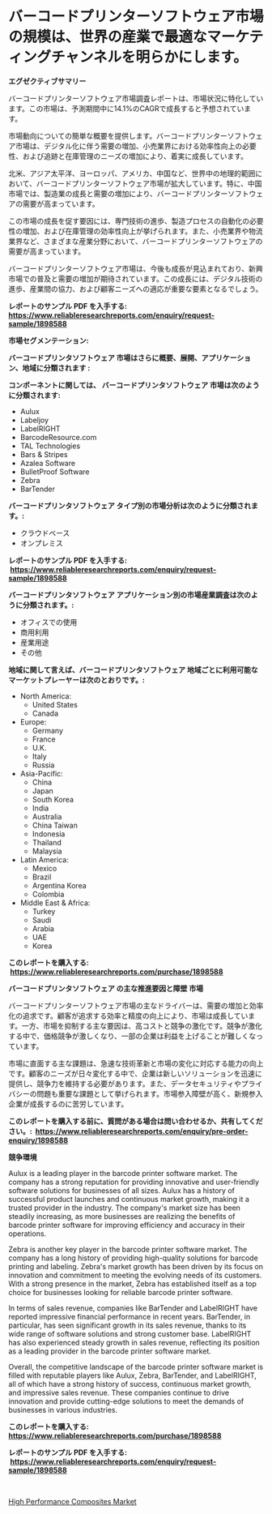<p><h1>バーコードプリンターソフトウェア市場の規模は、世界の産業で最適なマーケティングチャンネルを明らかにします。</h1></p><p><strong>エグゼクティブサマリー</strong></p>
<p><p>バーコードプリンターソフトウェア市場調査レポートは、市場状況に特化しています。この市場は、予測期間中に14.1%のCAGRで成長すると予想されています。</p><p>市場動向についての簡単な概要を提供します。バーコードプリンターソフトウェア市場は、デジタル化に伴う需要の増加、小売業界における効率性向上の必要性、および追跡と在庫管理のニーズの増加により、着実に成長しています。</p><p>北米、アジア太平洋、ヨーロッパ、アメリカ、中国など、世界中の地理的範囲において、バーコードプリンターソフトウェア市場が拡大しています。特に、中国市場では、製造業の成長と需要の増加により、バーコードプリンターソフトウェアの需要が高まっています。</p><p>この市場の成長を促す要因には、専門技術の進歩、製造プロセスの自動化の必要性の増加、および在庫管理の効率性向上が挙げられます。また、小売業界や物流業界など、さまざまな産業分野において、バーコードプリンターソフトウェアの需要が高まっています。</p><p>バーコードプリンターソフトウェア市場は、今後も成長が見込まれており、新興市場での普及と需要の増加が期待されています。この成長には、デジタル技術の進歩、産業間の協力、および顧客ニーズへの適応が重要な要素となるでしょう。</p></p>
<p><strong>レポートのサンプル PDF を入手する: <a href="https://www.reliableresearchreports.com/enquiry/request-sample/1898588">https://www.reliableresearchreports.com/enquiry/request-sample/1898588</a></strong></p>
<p><strong>市場セグメンテーション:</strong></p>
<p><strong> バーコードプリンタソフトウェア 市場はさらに概要、展開、アプリケーション、地域に分類されます :</strong></p>
<p><strong>コンポーネントに関しては、 バーコードプリンタソフトウェア 市場は次のように分類されます: &nbsp;</strong></p>
<p><ul><li>Aulux</li><li>Labeljoy</li><li>LabelRIGHT</li><li>BarcodeResource.com</li><li>TAL Technologies</li><li>Bars & Stripes</li><li>Azalea Software</li><li>BulletProof Software</li><li>Zebra</li><li>BarTender</li></ul></p>
<p><strong> バーコードプリンタソフトウェア タイプ別の市場分析は次のように分類されます。:</strong></p>
<p><ul><li>クラウドベース</li><li>オンプレミス</li></ul></p>
<p><strong>レポートのサンプル PDF を入手する: &nbsp;<a href="https://www.reliableresearchreports.com/enquiry/request-sample/1898588">https://www.reliableresearchreports.com/enquiry/request-sample/1898588</a></strong></p>
<p><strong> バーコードプリンタソフトウェア アプリケーション別の市場産業調査は次のように分類されます。:</strong></p>
<p><ul><li>オフィスでの使用</li><li>商用利用</li><li>産業用途</li><li>その他</li></ul></p>
<p><strong>地域に関して言えば、バーコードプリンタソフトウェア 地域ごとに利用可能なマーケットプレーヤーは次のとおりです。:</strong></p>
<p><ul>
    <li>
        North America:
        <ul>
            <li>United States</li>
            <li>Canada</li>
        </ul>
    </li>
    <li>
        Europe:
        <ul>
            <li>Germany</li>
            <li>France</li>
            <li>U.K.</li>
            <li>Italy</li>
            <li>Russia</li>
        </ul>
    </li>
    <li>
        Asia-Pacific:
        <ul>
            <li>China</li>
            <li>Japan</li>
            <li>South Korea</li>
            <li>India</li>
            <li>Australia</li>
            <li>China Taiwan</li>
            <li>Indonesia</li>
            <li>Thailand</li>
            <li>Malaysia</li>
        </ul>
    </li>
    <li>
        Latin America:
        <ul>
            <li>Mexico</li>
            <li>Brazil</li>
            <li>Argentina Korea</li>
            <li>Colombia</li>
        </ul>
    </li>
    <li>
        Middle East & Africa:
        <ul>
            <li>Turkey</li>
            <li>Saudi</li>
            <li>Arabia</li>
            <li>UAE</li>
            <li>Korea</li>
        </ul>
    </li>
    </ul></p>
<p><strong>このレポートを購入する: &nbsp;<a href="https://www.reliableresearchreports.com/purchase/1898588">https://www.reliableresearchreports.com/purchase/1898588</a></strong></p>
<p><strong>バーコードプリンタソフトウェア の主な推進要因と障壁 市場</strong></p>
<p><p>バーコードプリンターソフトウェア市場の主なドライバーは、需要の増加と効率化の追求です。顧客が追求する効率と精度の向上により、市場は成長しています。一方、市場を抑制する主な要因は、高コストと競争の激化です。競争が激化する中で、価格競争が激しくなり、一部の企業は利益を上げることが難しくなっています。</p><p>市場に直面する主な課題は、急速な技術革新と市場の変化に対応する能力の向上です。顧客のニーズが日々変化する中で、企業は新しいソリューションを迅速に提供し、競争力を維持する必要があります。また、データセキュリティやプライバシーの問題も重要な課題として挙げられます。市場参入障壁が高く、新規参入企業が成長するのに苦労しています。</p></p>
<p><strong>このレポートを購入する前に、質問がある場合は問い合わせるか、共有してください。:&nbsp; <a href="https://www.reliableresearchreports.com/enquiry/pre-order-enquiry/1898588">https://www.reliableresearchreports.com/enquiry/pre-order-enquiry/1898588</a></strong></p>
<p><strong>競争環境</strong></p>
<p><p>Aulux is a leading player in the barcode printer software market. The company has a strong reputation for providing innovative and user-friendly software solutions for businesses of all sizes. Aulux has a history of successful product launches and continuous market growth, making it a trusted provider in the industry. The company's market size has been steadily increasing, as more businesses are realizing the benefits of barcode printer software for improving efficiency and accuracy in their operations.</p><p>Zebra is another key player in the barcode printer software market. The company has a long history of providing high-quality solutions for barcode printing and labeling. Zebra's market growth has been driven by its focus on innovation and commitment to meeting the evolving needs of its customers. With a strong presence in the market, Zebra has established itself as a top choice for businesses looking for reliable barcode printer software.</p><p>In terms of sales revenue, companies like BarTender and LabelRIGHT have reported impressive financial performance in recent years. BarTender, in particular, has seen significant growth in its sales revenue, thanks to its wide range of software solutions and strong customer base. LabelRIGHT has also experienced steady growth in sales revenue, reflecting its position as a leading provider in the barcode printer software market.</p><p>Overall, the competitive landscape of the barcode printer software market is filled with reputable players like Aulux, Zebra, BarTender, and LabelRIGHT, all of which have a strong history of success, continuous market growth, and impressive sales revenue. These companies continue to drive innovation and provide cutting-edge solutions to meet the demands of businesses in various industries.</p></p>
<p><strong>このレポートを購入する: &nbsp; <a href="https://www.reliableresearchreports.com/purchase/1898588">https://www.reliableresearchreports.com/purchase/1898588</a></strong></p>
<p><strong>レポートのサンプル PDF を入手する: &nbsp;<a href="https://www.reliableresearchreports.com/enquiry/request-sample/1898588">https://www.reliableresearchreports.com/enquiry/request-sample/1898588</a></strong><strong></strong></p>
<p>&nbsp;</p>
<p><p><a href="https://github.com/Alonsoolds3wq1d81czn8rbol/Market-Research-Report-List-1/blob/main/high-performance-composites-market.md">High Performance Composites Market</a></p></p>